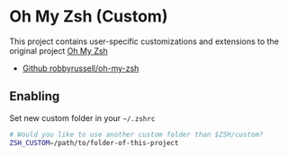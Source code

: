 # Oh My Zsh (Custom)

This project contains user-specific customizations and extensions to the original project [Oh My Zsh](https://ohmyz.sh/)

* [Github robbyrussell/oh-my-zsh](https://github.com/robbyrussell/oh-my-zsh)


## Enabling

Set new custom folder in your `~/.zshrc`

```bash
# Would you like to use another custom folder than $ZSH/custom?
ZSH_CUSTOM=/path/to/folder-of-this-project
```
